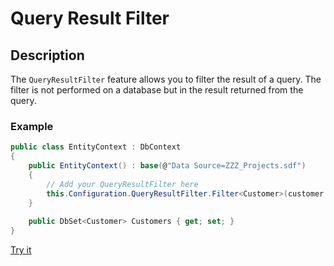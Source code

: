 # Query Result Filter

## Description

The `QueryResultFilter` feature allows you to filter the result of a query. The filter is not performed on a database but in the result returned from the query.

### Example

```csharp
public class EntityContext : DbContext
{
	public EntityContext() : base(@"Data Source=ZZZ_Projects.sdf")
	{
		// Add your QueryResultFilter here
		this.Configuration.QueryResultFilter.Filter<Customer>(customer => customer.IsActif);
	}
	
	public DbSet<Customer> Customers { get; set; }
}
```

[Try it](https://dotnetfiddle.net/39wJxN)
